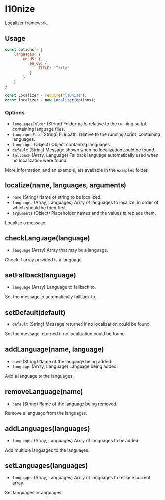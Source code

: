 # l10nize
Localizer framework.

## Usage
```js
const options = {
    languages: {
        en_US: {
           en_US: {
               TITLE: "Title"
           }
        }
    }
}

const Localizer = require("l10nize");
const localizer = new Localizer(options);
```

### Options

* `languagesFolder` (String) Folder path, relative to the running script, containing language files.
* `languagesFile` (String) File path, relative to the running script, containing languages.
* `languages` (Object) Object containing languages.
* `default` (String) Message shown when no localization could be found.
* `fallback` (Array, Language) Fallback language automatically used when no localization were found.

More information, and an example, are available in the `examples` folder.

## localize(name, languages, arguments)

* `name` (String) Name of string to be localized.
* `languages` (Array, Languages) Array of languages to localize, in order of which should be tried first.
* `arguments` (Object) Placeholder names and the values to replace them.

Localize a message.

## checkLanguage(language)


* `language` (Array) Array that may be a language.

Check if array provided is a language.

## setFallback(language)

* `language` (Array) Language to fallback to.

Set the message to automatically fallback to.

## setDefault(default)

* `default` (String) Message returned if no localization could be found.

Set the message returned if no localization could be found.

## addLanguage(name, language)

* `name` (String) Name of the language being added.
* `language` (Array, Language) Language being added.

Add a language to the languages.

## removeLanguage(name)

* `name` (String) Name of the language being removed.

Remove a language from the languages.

## addLanguages(languages)

* `languages` (Array, Languages) Array of languages to be added.

Add multiple languages to the languages.

## setLanguages(languages)

* `languages` (Array, Languages) Array of languages to replace current array.

Set languages in languages.